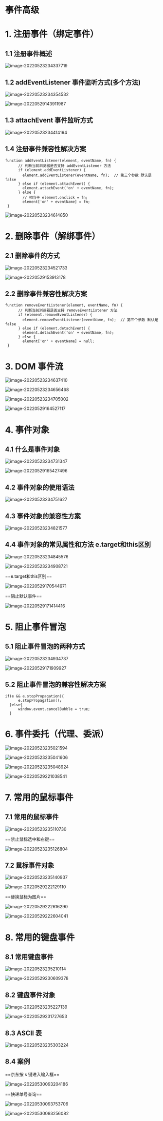 # 事件高级

# **1. 注册事件（绑定事件）**

## **1.1** **注册事件概述** 

![image-20220523234337719](../../图片/image-20220523234337719.png)

## **1.2** **addEventListener 事件监听方式**(多个方法) 

![image-20220523234354532](../../图片/image-20220523234354532.png)

![image-20220529143911987](../../图片/image-20220529143911987.png)

## **1.3** **attachEvent 事件监听方式** 

![image-20220523234414194](../../图片/image-20220523234414194.png)

## **1.4** **注册事件兼容性解决方案** 

```
function addEventListener(element, eventName, fn) {
      // 判断当前浏览器是否支持 addEventListener 方法
      if (element.addEventListener) {
        element.addEventListener(eventName, fn);  // 第三个参数 默认是false
      } else if (element.attachEvent) {
        element.attachEvent('on' + eventName, fn);
      } else {
        // 相当于 element.onclick = fn;
        element['on' + eventName] = fn;
 } 
```

![image-20220523234614850](../../图片/image-20220523234614850.png)

# **2. 删除事件（解绑事件）**

## **2.1** **删除**事件的方式

![image-20220523234521733](../../图片/image-20220523234521733.png)

![image-20220529153913178](../../图片/image-20220529153913178.png)

## **2.2** **删除**事件兼容性解决方案

```
function removeEventListener(element, eventName, fn) {
      // 判断当前浏览器是否支持 removeEventListener 方法
      if (element.removeEventListener) {
        element.removeEventListener(eventName, fn);  // 第三个参数 默认是false
      } else if (element.detachEvent) {
        element.detachEvent('on' + eventName, fn);
      } else {
        element['on' + eventName] = null;
 } 
```

# **3. DOM** **事件流**

![image-20220523234637410](../../图片/image-20220523234637410.png)

![image-20220523234656468](../../图片/image-20220523234656468.png)

![image-20220523234705002](../../图片/image-20220523234705002.png)

![image-20220529164527117](../../图片/image-20220529164527117.png)

# **4.** **事件对象**

## **4.1** **什么是事件对象**

![image-20220523234731347](../../图片/image-20220523234731347.png)

![image-20220529165427496](../../图片/image-20220529165427496.png)

## **4.2** **事件对象的使用语法**

![image-20220523234751627](../../图片/image-20220523234751627.png)

## **4.3** **事件对象的**兼容性方案

![image-20220523234821577](../../图片/image-20220523234821577.png)

## **4.4** **事件对象**的**常见**属性和方法 e.target和this区别

![image-20220523234845576](../../图片/image-20220523234845576.png)

![image-20220523234908721](../../图片/image-20220523234908721.png)

==e.target和this区别==

![image-20220529170544971](../../图片/image-20220529170544971.png)

==阻止默认事件==

![image-20220529171414416](../../图片/image-20220529171414416.png)

# **5.** **阻止事件冒泡**

## **5.1** **阻止事件冒泡的两种方式**

![image-20220523234934737](../../图片/image-20220523234934737.png)

![image-20220529171909927](../../图片/image-20220529171909927.png)

## **5.2** **阻止事件冒泡的兼容性**解决方案

```
if(e && e.stopPropagation){
      e.stopPropagation();
  }else{
      window.event.cancelBubble = true;
  }
```

# **6.** **事件委托（代理、委派）**

![image-20220523235021594](../../图片/image-20220523235021594.png)

![image-20220523235041606](../../图片/image-20220523235041606.png)

![image-20220523235048924](../../图片/image-20220523235048924.png)

![image-20220529221038541](../../图片/image-20220529221038541.png)

# **7.** **常用的鼠标事件**

## **7.1** **常用的鼠标事件**

![image-20220523235110730](../../图片/image-20220523235110730.png)

==禁止鼠标选中和右键==

![image-20220523235126804](../../图片/image-20220523235126804.png)

## **7.2** **鼠标事件**对象

![image-20220523235140937](../../图片/image-20220523235140937.png)

![image-20220529222129110](../../图片/image-20220529222129110.png)

==替换鼠标为图片==

![image-20220529222616290](../../图片/image-20220529222616290.png)

![image-20220529222604041](../../图片/image-20220529222604041.png)

# **8.** **常用的键盘事件**

## **8.1** **常用**键盘事件

![image-20220523235210114](../../图片/image-20220523235210114.png)

![image-20220529230609378](../../图片/image-20220529230609378.png)

## **8.2** **键盘**事件对象

![image-20220523235227139](../../图片/image-20220523235227139.png)

![image-20220529231727653](../../图片/image-20220529231727653.png)

## **8.3** **ASCII** **表**

![image-20220523235303224](../../图片/image-20220523235303224.png)

## 8.4 案例

==京东按 s 键进入输入框==

![image-20220530093204186](../../图片/image-20220530093204186.png)

==快递单号查询==

![image-20220530093753706](../../图片/image-20220530093753706.png)

![image-20220530093256082](../../图片/image-20220530093256082.png)